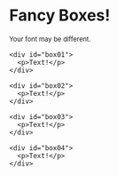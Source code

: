 <!DOCTYPE html>
<html lang="en">
  <head>
    <meta charset="UTF-8" />
    <link href="css/stlye.css" rel="stylesheet" />
    <title>Fancy Boxes</title>
  </head>

  <body>
    <h1>Fancy Boxes!</h1>
    <p><small>Your font may be different.</small></p>

    <div id="box01">
      <p>Text!</p>
    </div>

    <div id="box02">
      <p>Text!</p>
    </div>

    <div id="box03">
      <p>Text!</p>
    </div>

    <div id="box04">
      <p>Text!</p>
    </div>

  </body>
</html>
